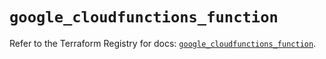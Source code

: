 # `google_cloudfunctions_function`

Refer to the Terraform Registry for docs: [`google_cloudfunctions_function`](https://registry.terraform.io/providers/hashicorp/google/6.13.0/docs/resources/cloudfunctions_function).
